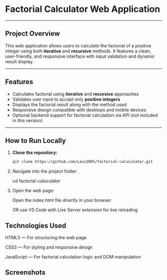 # Factorial Calculator Web Application

---

## Project Overview

This web application allows users to calculate the factorial of a positive integer using both **iterative** and **recursive** methods. It features a clean, user-friendly, and responsive interface with input validation and dynamic result display.

---

## Features

- Calculates factorial using **iterative** and **recursive** approaches  
- Validates user input to accept only **positive integers**  
- Displays the factorial result along with the method used  
- Responsive design compatible with desktops and mobile devices  
- Optional backend support for factorial calculation via API (not included in this version)

---

## How to Run Locally

1. **Clone the repository:**  
   ```bash
   git clone https://github.com/Lavs2005/factorial-caluculator.git
2. Navigate into the project folder:

    cd factorial-caluculator
4. Open the web page:

   Open the index.html file directly in your browser
   
   OR use VS Code with Live Server extension for live reloading

## Technologies Used
HTML5 — For structuring the web page

CSS3 — For styling and responsive design

JavaScript — For factorial calculation logic and DOM manipulation

## Screenshots





